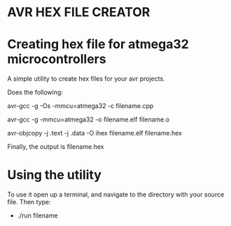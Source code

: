 # AVR HEX FILE CREATOR
# Creating hex file for atmega32 microcontrollers

A simple utility to create hex files for your avr projects.

Does the following:

avr-gcc -g -Os -mmcu=atmega32 -c filename.cpp

avr-gcc -g -mmcu=atmega32 -o filename.elf filename.o

avr-objcopy -j .text -j .data -O ihex filename.elf filename.hex

Finally, the output is filename.hex

# Using the utility
To use it open up a terminal, and navigate to the directory with your source file.
Then type:
  * ./run filename
